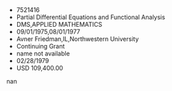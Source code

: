 
* 7521416
* Partial Differential Equations and Functional Analysis
* DMS,APPLIED MATHEMATICS
* 09/01/1975,08/01/1977
* Avner Friedman,IL,Northwestern University
* Continuing Grant
*   name not available
* 02/28/1979
* USD 109,400.00

nan
